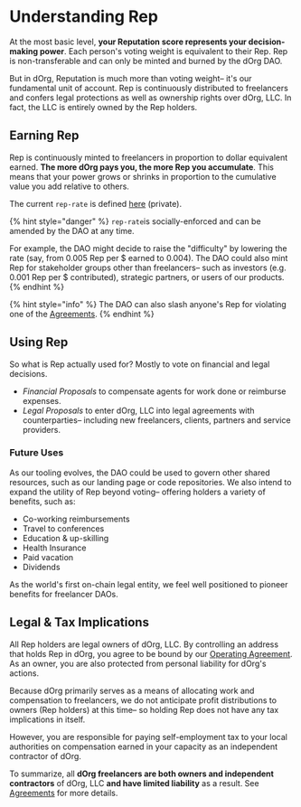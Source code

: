 # Understanding Rep

At the most basic level, **your Reputation score represents your decision-making power**. Each person's voting weight is equivalent to their Rep. Rep is non-transferable and can only be minted and burned by the dOrg DAO.

But in dOrg, Reputation is much more than voting weight– it's our fundamental unit of account. Rep is continuously distributed to freelancers and confers legal protections as well as ownership rights over dOrg, LLC. In fact, the LLC is entirely owned by the Rep holders.

## Earning Rep

Rep is continuously minted to freelancers in proportion to dollar equivalent earned. **The more dOrg pays you, the more Rep you accumulate**. This means that your power grows or shrinks in proportion to the cumulative value you add relative to others.

The current `rep-rate` is defined [here](https://github.com/dOrgTech/operations/blob/master/org.json) \(private\).

{% hint style="danger" %}
`rep-rate`is socially-enforced and can be amended by the DAO at any time. 

For example, the DAO might decide to raise the "difficulty" by lowering the rate \(say, from 0.005 Rep per $ earned to 0.004\). The DAO could also mint Rep for stakeholder groups other than freelancers– such as investors \(e.g. 0.001 Rep per $ contributed\), strategic partners, or users of our products.
{% endhint %}

{% hint style="info" %}
The DAO can also slash anyone's Rep for violating one of the [Agreements](../working-together/agreements.md).
{% endhint %}

## Using Rep

So what is Rep actually used for? Mostly to vote on financial and legal decisions.

* _Financial Proposals_ to compensate agents for work done or reimburse expenses.
* _Legal Proposals_ to enter dOrg, LLC into legal agreements with counterparties– including new freelancers, clients, partners and service providers.

### Future Uses

As our tooling evolves, the DAO could be used to govern other shared resources, such as our landing page or code repositories. We also intend to expand the utility of Rep beyond voting– offering holders a variety of benefits, such as:

* Co-working reimbursements
* Travel to conferences
* Education & up-skilling
* Health Insurance
* Paid vacation
* Dividends

As the world's first on-chain legal entity, we feel well positioned to pioneer benefits for freelancer DAOs.

## Legal & Tax Implications

All Rep holders are legal owners of dOrg, LLC. By controlling an address that holds Rep in dOrg, you agree to be bound by our [Operating Agreement](../working-together/agreements.md). As an owner, you are also protected from personal liability for dOrg's actions.

Because dOrg primarily serves as a means of allocating work and compensation to freelancers, we do not anticipate profit distributions to owners \(Rep holders\) at this time– so holding Rep does not have any tax implications in itself.

However, you are responsible for paying self-employment tax to your local authorities on compensation earned in your capacity as an independent contractor of dOrg.

To summarize, all **dOrg freelancers are both owners and independent contractors** of dOrg, LLC **and have limited liability** as a result. See [Agreements](../working-together/agreements.md) for more details.

